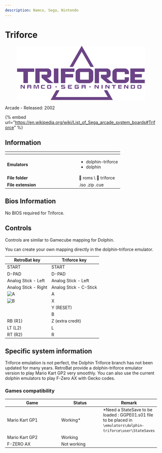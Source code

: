 ```yaml
---
description: Namco, Sega, Nintendo
---
```


# Triforce

<div align="left">

<figure><img src="https://raw.githubusercontent.com/fabricecaruso/es-theme-carbon/52ff37c9e265587d006945a2ba695b5a962b3a3d/art/logos/triforce.svg" alt=""><figcaption></figcaption></figure>

</div>

Arcade - Released: 2002

{% embed url="https://en.wikipedia.org/wiki/List_of_Sega_arcade_system_boards#Triforce" %}

## Information

<table data-header-hidden><thead><tr><th width="224"></th><th></th></tr></thead><tbody><tr><td><strong>Emulators</strong></td><td><ul><li>dolphin-triforce</li><li>dolphin</li></ul></td></tr><tr><td><strong>File folder</strong></td><td><span data-gb-custom-inline data-tag="emoji" data-code="1f4c2">📂</span> roms \ <span data-gb-custom-inline data-tag="emoji" data-code="1f4c2">📂</span> triforce</td></tr><tr><td><strong>File extension</strong></td><td>.iso .zip .cue</td></tr></tbody></table>

## Bios Information

No BIOS required for Triforce.

## Controls

Controls are similar to Gamecube mapping for Dolphin.

You can create your own mapping directly in the dolphin-triforce emulator.

| RetroBat key                                                                              | Triforce key             |
| ----------------------------------------------------------------------------------------- | ------------------------ |
| START                                                                                     | START                    |
| D-PAD                                                                                     | D-PAD                    |
| Analog Stick - Left                                                                       | Analog Stick - Left      |
| Analog Stick - Right                                                                      | Analog Stick  - C-Stick  |
| ![A](<../../../../.gitbook/assets/image (1) (2) (1).png>)                                 | A                        |
| ![B](<../../../../.gitbook/assets/image (4) (1).png>)                                     | X                        |
| <img src="../../../../.gitbook/assets/image (3) (1) (2).png" alt="" data-size="original"> | Y (RESET)                |
| <img src="../../../../.gitbook/assets/image (2) (1) (1).png" alt="" data-size="line">     | B                        |
| RB (R1)                                                                                   | Z (extra credit)         |
| LT (L2)                                                                                   | L                        |
| RT (R2)                                                                                   | R                        |

## Specific system information

Triforce emulation is not perfect, the Dolphin Triforce branch has not been updated for many years. RetroBat provide a dolphin-triforce emulator version to play Mario Kart GP2 very smoothly. You can also use the current dolphin emulators to play F-Zero AX with Gecko codes.

### Games compatibility

<table><thead><tr><th width="194">Game</th><th width="138.33333333333331">Status</th><th>Remark</th></tr></thead><tbody><tr><td>Mario Kart GP1</td><td>Working*</td><td>*Need a StateSave to be loaded : GGPE01.s01 file to be placed in <code>\emulators\dolphin-triforce\user\StateSaves</code></td></tr><tr><td>Mario Kart GP2</td><td>Working</td><td></td></tr><tr><td>F-ZERO AX</td><td>Not working</td><td></td></tr></tbody></table>

